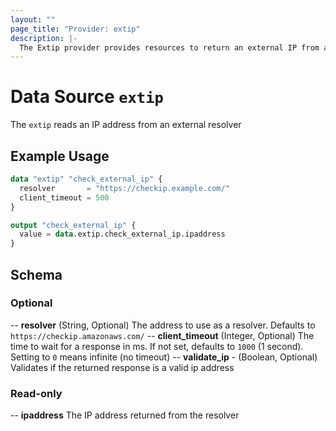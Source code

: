 ```yaml
---
layout: ""
page_title: "Provider: extip"
description: |-
  The Extip provider provides resources to return an external IP from a resolver.
---
```


# Data Source `extip`

The `extip` reads an IP address from an external resolver

## Example Usage

```terraform
data "extip" "check_external_ip" {
  resolver       = "https://checkip.example.com/"
  client_timeout = 500
}

output "check_external_ip" {
  value = data.extip.check_external_ip.ipaddress
}
```

## Schema

### Optional

-- **resolver** (String, Optional) The address to use as a resolver. Defaults to `https://checkip.amazonaws.com/`
-- **client_timeout** (Integer, Optional) The time to wait for a response in ms. If not set, defaults to `1000` (1 second). Setting to `0` means infinite (no timeout)
-- **validate_ip** - (Boolean, Optional) Validates if the returned response is a valid ip address

### Read-only

-- **ipaddress** The IP address returned from the resolver
